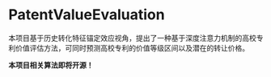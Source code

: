 # PatentValueEvaluation
本项目基于历史转化特征锚定效应视角，提出了一种基于深度注意力机制的高校专利价值评估方法，可同时预测高校专利的价值等级区间以及潜在的转让价格。

**本项目相关算法即将开源！**
